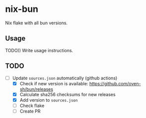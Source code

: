 # nix-bun

Nix flake with all bun versions.

## Usage

TODO)) Write usage instructions.

## TODO

- [ ] Update `sources.json` automatically (github actions)
  - [x] Check if new version is available: https://github.com/oven-sh/bun/releases
  - [x] Calculate sha256 checksums for new releases
  - [x] Add version to `sources.json`
  - [ ] Check flake
  - [ ] Create PR
